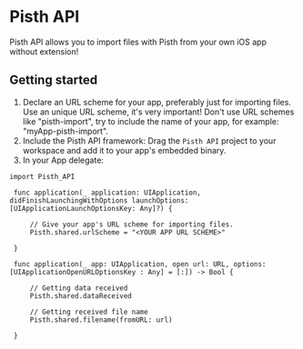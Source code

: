 # Pisth API

 Pisth API allows you to import files with Pisth from your own iOS app without extension!

## Getting started

 1. Declare an URL scheme for your app, preferably just for importing files. Use an unique URL scheme, it's very important! Don't use URL schemes like "pisth-import", try to include the name of your app, for example: "myApp-pisth-import".
 2. Include the Pisth API framework: Drag the `Pisth API` project to your workspace and add it to your app's embedded binary.
 3. In your App delegate:

```
import Pisth_API

 func application(_ application: UIApplication, didFinishLaunchingWithOptions launchOptions: [UIApplicationLaunchOptionsKey: Any]?) {

     // Give your app's URL scheme for importing files.
     Pisth.shared.urlScheme = "<YOUR APP URL SCHEME>"

 }

 func application(_ app: UIApplication, open url: URL, options: [UIApplicationOpenURLOptionsKey : Any] = [:]) -> Bool {

     // Getting data received
     Pisth.shared.dataReceived

     // Getting received file name
     Pisth.shared.filename(fromURL: url)

 }
```
